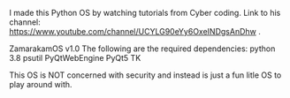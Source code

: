 I made this Python OS by watching tutorials from Cyber coding. Link to his channel: https://www.youtube.com/channel/UCYLG90eYy6OxeINDgsAnDhw .

ZamarakamOS v1.0
The following are the required dependencies:
python 3.8
psutil
PyQtWebEngine
PyQt5
TK

This OS is NOT concerned with security and instead is just a fun litle OS to play around with.
